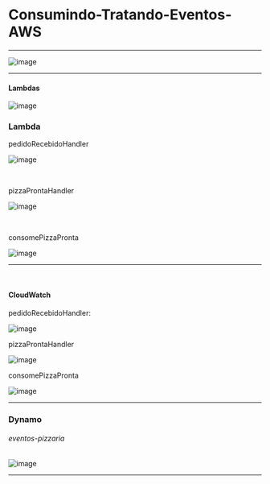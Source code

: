 # Consumindo-Tratando-Eventos-AWS





<hr> 

![image](https://github.com/CleitonDsd/Consumindo-Tratando-Eventos-AWS/assets/42544892/eb933600-2790-4615-af82-07fdce609e04)




<hr>

#### Lambdas 
![image](https://github.com/CleitonDsd/Consumindo-Tratando-Eventos-AWS/assets/42544892/6943117b-05b5-4b2e-b06c-73018b49e862)



### Lambda

pedidoRecebidoHandler

![image](https://github.com/CleitonDsd/Consumindo-Tratando-Eventos-AWS/assets/42544892/1d483063-e0e5-42ff-b9d0-933ec5e478b9)

<br>

pizzaProntaHandler

![image](https://github.com/CleitonDsd/Consumindo-Tratando-Eventos-AWS/assets/42544892/6aa6b09e-7cf5-426d-acd9-139ed54818ed)

<br>

consomePizzaPronta

![image](https://github.com/CleitonDsd/Consumindo-Tratando-Eventos-AWS/assets/42544892/e2599edd-56d9-4d2a-8aee-0e92e9fdce69)

<hr> 
<br>

#### CloudWatch

pedidoRecebidoHandler: 

![image](https://github.com/CleitonDsd/Consumindo-Tratando-Eventos-AWS/assets/42544892/efbd5f38-eda2-4cba-9d0e-91fc117d8f40)


pizzaProntaHandler

![image](https://github.com/CleitonDsd/Consumindo-Tratando-Eventos-AWS/assets/42544892/67c49952-fce3-4e61-93ad-700e14376308)


consomePizzaPronta

![image](https://github.com/CleitonDsd/Consumindo-Tratando-Eventos-AWS/assets/42544892/42b428aa-1dae-4234-9708-71e7ac91c6eb)


<hr> 

### Dynamo

###### eventos-pizzaria

![image](https://github.com/CleitonDsd/Consumindo-Tratando-Eventos-AWS/assets/42544892/e64a4d15-2442-4d26-9942-40b953638ebe)


<hr>

